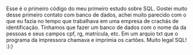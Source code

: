Esse é o primeiro código do meu primeiro estudo sobre SQL. 
Gostei muito desse primeiro contato com banco de dados, achei muito parecido com o que eu fazia no tempo que trabalhava em uma empresa de crachás de identificação. Tinhamos que fazer um banco de dados com o nome da da pessoas e seus campos cpf, rg, matrícula, etc. Em um arquio txt que o programa da impressora chamava e imprimia os cartões. 
Muito legal SQL! :):)
